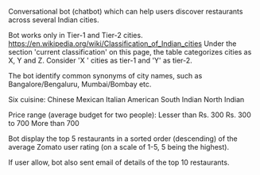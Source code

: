 Conversational bot (chatbot) which can help users discover restaurants across several Indian cities.

Bot works only in Tier-1 and Tier-2 cities.
https://en.wikipedia.org/wiki/Classification_of_Indian_cities 
Under the section 'current classification' on this page, the table categorizes cities as X, Y and Z. Consider 'X ' cities as tier-1 and 'Y' as tier-2. 

The bot identify common synonyms of city names, such as Bangalore/Bengaluru, Mumbai/Bombay etc.

Six cuisine:
Chinese 
Mexican 
Italian
American 
South Indian 
North Indian

Price range (average budget for two people): 
Lesser than Rs. 300 
Rs. 300 to 700 
More than 700 

Bot display the top 5 restaurants in a sorted order (descending) of the average Zomato user rating (on a scale of 1-5, 5 being the highest). 

If user allow, bot also sent email of details of the top 10 restaurants.
